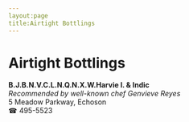 ```yaml
---
layout:page
title:Airtight Bottlings
---
```

# Airtight Bottlings

**B.J.B.N.V.C.L.N.Q.N.X.W.Harvie I. & Indic**  
_Recommended by well-known chef Genvieve Reyes_  
5 Meadow Parkway, Echoson  
☎ 495-5523



